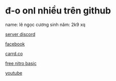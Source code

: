 # đ-o onl nhiều trên github
name: lê ngọc cương
sinh năm: 2k9 xq

[server discord](https://discord.gg/WGckkSyupg)

[facebook](https://www.facebook.com/lengoccuong.757/)

[carrd.co](https://lengoccuong.carrd.co)

[free nitro basic](https://www.youtube.com/watch?v=dQw4w9WgXcQ)

[youtube](https://www.youtube.com/channel/UCz3w48VCPlssttGroLwgTPQ)
